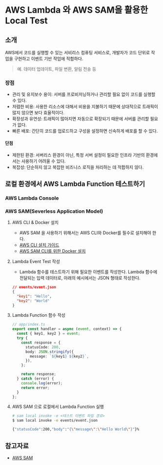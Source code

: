 # AWS Lambda 와 AWS SAM을 활용한 Local Test

## 소개

AWS에서 코드를 실행할 수 있는 서비리스 컴퓨팅 서비스로, 개발자가 코드 단위로 작업을 구현하고 이벤트 기반 작업에 적합하다.

> 예. 데이터 업데이트, 파일 변환, 알림 전송 등

### 장점

- 관리 및 유지보수 용이: 서버를 프로비저닝하거나 관리할 필요 없이 코드를 실행할 수 있다.
- 저렴한 비용: 사용한 리소스에 대해서 비용을 지불하기 때문에 상대적으로 트래픽이 많지 않으면 보다 효율적이다.
- 확장성과 유연성: 트래픽이 많아지면 자동으로 확장되기 때문에 서버를 관리할 필요가 없다.
- 빠른 배포: 간단히 코드를 업로드하고 구성을 설정하면 신속하게 배포를 할 수 있다.

#### 단점

- 제한된 환경: 서버리스 환경이 아닌, 특정 서버 설정이 필요한 인프라 기반의 환경에서는 사용하기 어려울 수 있다.
- 복잡성: 단순하지 않고 복잡한 비즈니스 로직을 처리하는 데 적합하지 않다.

## 로컬 환경에서 AWS Lambda Function 테스트하기

### AWS Lambda Console

### AWS SAM(Severless Application Model)

1. AWS CLI & Docker 설치
   - AWS SAM 을 사용하기 위해서는 AWS CLI와 Docker를 필수로 설치해야 한다.
   - [AWS CLI 설치 가이드](https://docs.aws.amazon.com/serverless-application-model/latest/developerguide/install-sam-cli.html)
   - [AWS SAM CLI를 위한 Docker 설치](https://docs.aws.amazon.com/serverless-application-model/latest/developerguide/install-docker.html)
2. Lambda Event Test 작성
   - Lambda 함수를 테스트하기 위해 필요한 이벤트를 작성한다. Lambda 함수에 전달되는 입력 데이터로, 아래의 예시에서는 JSON 형태로 작성한다.
   ```json
   // events/event.json
   {
     "key1": "Hello",
     "key2": "World"
   }
   ```
3. Lambda Function 함수 작성

   ```typescript
   // app/index.ts
   export const handler = async (event, context) => {
     const { key1, key2 } = event;
     try {
       const response = {
         statusCode: 200,
         body: JSON.stringify({
           message: `${key1} ${key2}`,
         }),
       };

       return response;
     } catch (error) {
       console.log(error);
       return error;
     }
   };
   ```

4. AWS SAM 으로 로컬에서 Lambda Function 실행

   ```bash
   # sam local invoke -e <테스트 이벤트 파일 경로>
   $ sam local invoke -e events/event.json

   {"statusCode":200,"body":"{\"message\":\"Hello World\"}"}%
   ```

## 참고자료

- [AWS SAM](https://docs.aws.amazon.com/serverless-application-model/latest/developerguide/what-is-sam.html)
